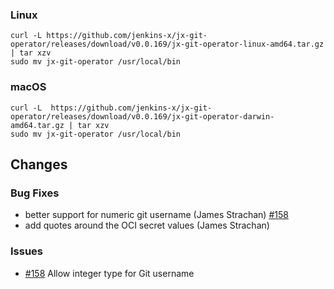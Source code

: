 ### Linux

```shell
curl -L https://github.com/jenkins-x/jx-git-operator/releases/download/v0.0.169/jx-git-operator-linux-amd64.tar.gz | tar xzv 
sudo mv jx-git-operator /usr/local/bin
```

### macOS

```shell
curl -L  https://github.com/jenkins-x/jx-git-operator/releases/download/v0.0.169/jx-git-operator-darwin-amd64.tar.gz | tar xzv
sudo mv jx-git-operator /usr/local/bin
```

## Changes

### Bug Fixes

* better support for numeric git username (James Strachan) [#158](https://github.com/jenkins-x/jx-git-operator/issues/158) 
* add quotes around the OCI secret values (James Strachan)

### Issues

* [#158](https://github.com/jenkins-x/jx-git-operator/issues/158) Allow integer type for Git username
